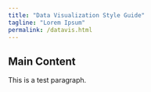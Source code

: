 ```yaml
---
title: "Data Visualization Style Guide"
tagline: "Lorem Ipsum"
permalink: /datavis.html
---
```


## Main Content

This is a test paragraph.

